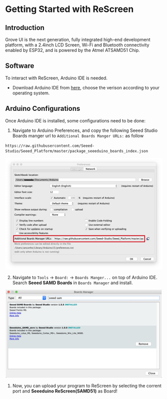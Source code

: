 # Getting Started with ReScreen

## Introduction

Grove UI is the next generation, fully integrated high-end development platform, with a 2.4inch LCD Screen, Wi-Fi and Bluetooth connectivity enabled by ESP32, and is powered by the Atmel ATSAMD51 Chip.

## Software

To interact with ReScreen, Arduino IDE is needed.

- Download Arduino IDE from [here](https://www.arduino.cc/en/main/software), choose the verison according to your operating system.

## Arduino Configurations

Once Arduino IDE is installed, some configurations need to be done:

1. Navigate to Arduino Preferences, and copy the following Seeed Studio Boards manger url to `Additional Boards Manger URLs:` as follow

`https://raw.githubusercontent.com/Seeed-Studio/Seeed_Platform/master/package_seeeduino_boards_index.json`

<div align=center><img width = 600 src="https://raw.githubusercontent.com/ansonhe97/rawimages/master/img/Xnip2019-12-13_09-41-25.jpg"/></div>

2. Navigate to `Tools` -> `Board:` -> `Boards Manger...` on top of Arduino IDE. Search **Seeed SAMD Boards** in `Boards Manager` and install.

<div align=center><img width = 500 src="https://raw.githubusercontent.com/ansonhe97/rawimages/master/img/Arduino.jpg"/></div>

1. Now, you can upload your program to ReScreen by selecting the corrent port and **Seeeduino ReScreen(SAMD51)** as Board!
